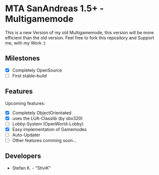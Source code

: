 # MTA SanAndreas 1.5+ - Multigamemode
This is a new Version of my old Multigamemode, this version will be more efficient than the old version.
Feel free to fork this repository and Support me, with my Work :)

## Milestones
  - [x] Completely OpenSource
  - [ ] First stable-build

## Features
Upcoming features:
  - [x] Completely ObjectOrientated
  - [x] uses the LUA-Classlib (by sbx320)
  - [ ] Lobby-System (OpenWorld-Lobby)
  - [x] Easy implementation of Gamemodes
  - [ ] Auto-Updater
  - [ ] Other features comming soon...

## Developers
  - Stefan K. - "StiviK"
